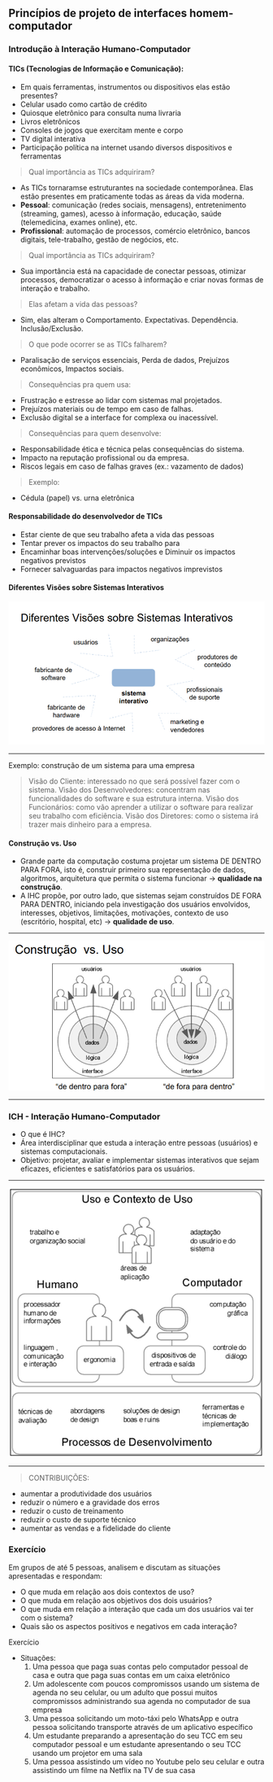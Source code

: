 ## Princípios de projeto de interfaces homem-computador
### Introdução à Interação Humano-Computador
#### TICs (Tecnologias de Informação e Comunicação):
- Em quais ferramentas, instrumentos ou dispositivos elas estão presentes?
- Celular usado como cartão de crédito
- Quiosque eletrônico para consulta numa livraria
- Livros eletrônicos
- Consoles de jogos que exercitam mente e corpo
- TV digital interativa
- Participação política na internet usando diversos dispositivos e ferramentas

> Qual importância as TICs adquiriram?
- As TICs tornaramse estruturantes na sociedade contemporânea. Elas estão presentes em praticamente todas as áreas da vida moderna.
- **Pessoal**: comunicação (redes sociais, mensagens), entretenimento (streaming,
games), acesso à informação, educação, saúde (telemedicina, exames online),
etc.
- **Profissional**: automação de processos, comércio eletrônico, bancos digitais,
tele-trabalho, gestão de negócios, etc.

> Qual importância as TICs adquiriram?
- Sua importância está na capacidade de conectar pessoas, otimizar processos, democratizar o acesso à informação e criar novas formas de interação e trabalho.

> Elas afetam a vida das pessoas?
- Sim, elas alteram o Comportamento. Expectativas. Dependência. Inclusão/Exclusão.

> O que pode ocorrer se as TICs falharem?
- Paralisação de serviços essenciais, Perda de dados, Prejuízos econômicos, Impactos sociais.

> Consequências pra quem usa:
- Frustração e estresse ao lidar com sistemas mal projetados.
- Prejuízos materiais ou de tempo em caso de falhas.
- Exclusão digital se a interface for complexa ou inacessível.

> Consequências para quem desenvolve:
- Responsabilidade ética e técnica pelas consequências do sistema.
- Impacto na reputação profissional ou da empresa.
- Riscos legais em caso de falhas graves (ex.: vazamento de dados)

> Exemplo:
- Cédula (papel) vs. urna eletrônica

#### Responsabilidade do desenvolvedor de TICs

- Estar ciente de que seu trabalho afeta a vida das pessoas
- Tentar prever os impactos do seu trabalho para
- Encaminhar boas intervenções/soluções e Diminuir os impactos negativos previstos
- Fornecer salvaguardas para impactos negativos imprevistos

#### Diferentes Visões sobre Sistemas Interativos

![](image/image.png)

---

Exemplo: construção de um sistema para uma empresa

> Visão do Cliente: interessado no que será possível fazer com o sistema.
> Visão dos Desenvolvedores: concentram nas funcionalidades do software e sua estrutura interna.
> Visão dos Funcionários: como vão aprender a utilizar o software para realizar seu trabalho com eficiência.
> Visão dos Diretores: como o sistema irá trazer mais dinheiro para a empresa.

#### Construção vs. Uso

- Grande parte da computação costuma projetar um sistema DE DENTRO PARA FORA, isto é, construir primeiro sua representação de dados, algoritmos, arquitetura que permita o sistema funcionar → **qualidade na construção**.
- A IHC propõe, por outro lado, que sistemas sejam construídos DE FORA PARA DENTRO, iniciando pela investigação dos usuários envolvidos, interesses, objetivos, limitações, motivações, contexto de uso (escritório, hospital, etc) → **qualidade de uso**.

---

![](image/image1.png)

---

### ICH - Interação Humano-Computador

- O que é IHC?
- Área interdisciplinar que estuda a interação entre pessoas (usuários) e sistemas computacionais.
- Objetivo: projetar, avaliar e implementar sistemas interativos que sejam eficazes, eficientes e satisfatórios para os usuários.

---

![](image/image2.png)

---

> CONTRIBUIÇÕES:
- aumentar a produtividade dos usuários
- reduzir o número e a gravidade dos erros
- reduzir o custo de treinamento
- reduzir o custo de suporte técnico
- aumentar as vendas e a fidelidade do cliente

### Exercício

Em grupos de até 5 pessoas, analisem e discutam as situações apresentadas e respondam:

- O que muda em relação aos dois contextos de uso?
- O que muda em relação aos objetivos dos dois usuários?
- O que muda em relação a interação que cada um dos usuários vai ter com o sistema?
- Quais são os aspectos positivos e negativos em cada interação?

Exercício

- Situações:
    1. Uma pessoa que paga suas contas pelo computador pessoal de casa e outra que paga suas contas em um caixa eletrônico
    2. Um adolescente com poucos compromissos usando um sistema de agenda no seu celular, ou um adulto que possui muitos compromissos administrando sua agenda no computador de sua empresa
    3. Uma pessoa solicitando um moto-táxi pelo WhatsApp e outra pessoa solicitando transporte através de um aplicativo específico
    4. Um estudante preparando a apresentação do seu TCC em seu computador pessoal e um estudante apresentando o seu TCC usando um projetor em uma sala
    5. Uma pessoa assistindo um vídeo no Youtube pelo seu celular e outra assistindo um filme na Netflix na TV de sua casa
